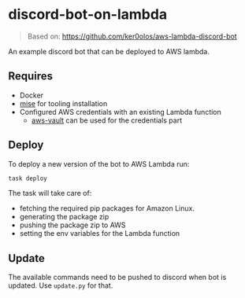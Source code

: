 # discord-bot-on-lambda

> Based on: <https://github.com/ker0olos/aws-lambda-discord-bot>

An example discord bot that can be deployed to AWS lambda.

## Requires

- Docker
- [mise](https://mise.jdx.dev/) for tooling installation
- Configured AWS credentials with an existing Lambda function
  - [aws-vault](<https://github.com/99designs/aws-vault>) can be used for the credentials part

## Deploy

To deploy a new version of the bot to AWS Lambda run:

```sh
task deploy
```

The task will take care of:

- fetching the required pip packages for Amazon Linux.
- generating the package zip
- pushing the package zip to AWS
- setting the env variables for the Lambda function

## Update

The available commands need to be pushed to discord when bot is updated. Use `update.py` for that.
